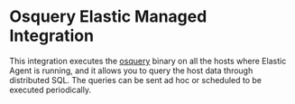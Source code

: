 # Osquery Elastic Managed Integration

This integration executes the [osquery](https://osquery.io/) binary on all the
hosts where Elastic Agent is running, and it allows you to query the host data
through distributed SQL. The queries can be sent ad hoc or scheduled to be executed
periodically.
